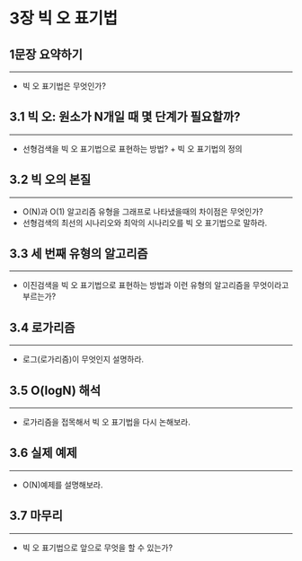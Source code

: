 # 3장 빅 오 표기법

## 1문장 요약하기
***
* 빅 오 표기법은 무엇인가?

## 3.1 빅 오: 원소가 N개일 때 몇 단계가 필요할까?
***
* 선형검색을 빅 오 표기법으로 표현하는 방법? + 빅 오 표기법의 정의

## 3.2 빅 오의 본질
***
* O(N)과 O(1) 알고리즘 유형을 그래프로 나타냈을때의 차이점은 무엇인가?
* 선형검색의 최선의 시나리오와 최악의 시나리오를 빅 오 표기법으로 말하라.

## 3.3 세 번째 유형의 알고리즘
***
* 이진검색을 빅 오 표기법으로 표현하는 방법과 이런 유형의 알고리즘을 무엇이라고 부르는가?

## 3.4 로가리즘
***
* 로그(로가리즘)이 무엇인지 설명하라.

## 3.5 O(logN) 해석
***
* 로가리즘을 접목해서 빅 오 표기법을 다시 논해보라.

## 3.6 실제 예제
***
* O(N)예제를 설명해보라.

## 3.7 마무리
***
* 빅 오 표기법으로 앞으로 무엇을 할 수 있는가?
